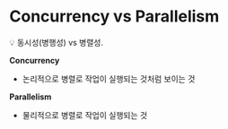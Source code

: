 # Concurrency vs Parallelism

<aside>
💡 동시성(병행성) vs 병렬성.

</aside>

**Concurrency**

- 논리적으로 병렬로 작업이 실행되는 것처럼 보이는 것

**Parallelism**

- 물리적으로 병렬로 작업이 실행되는 것